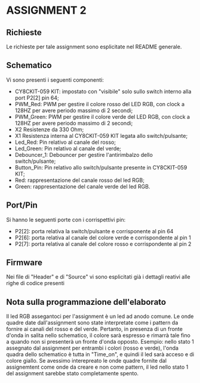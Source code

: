 # ASSIGNMENT 2 

## Richieste
Le richieste per tale assignment sono esplicitate nel README generale.


## Schematico
Vi sono presenti i seguenti componenti:
- CY8CKIT-059 KIT: impostato con "visibile" solo sullo switch interno alla port P2[2] pin 64;
- PWM_Red: PWM per gestire il colore rosso del LED RGB, con clock a 128HZ per avere periodo massimo di 2 secondi;
- PWM_Green: PWM per gestire il colore verde del LED RGB, con clock a 128HZ per avere periodo massimo di 2 secondi;
- X2 Resistenze da 330 Ohm;
- X1 Resistenza interna al CY8CKIT-059 KIT legata allo switch/pulsante;
- Led_Red: Pin relativo al canale del rosso;
- Led_Green: Pin relativo al canale del verde;
- Debouncer_1: Debouncer per gestire l'antirimbalzo dello switch/pulsante;
- Button_Pin: Pin relativo allo switch/pulsante presente in CY8CKIT-059 KIT;
- Red: rappresentazione del canale rosso del led RGB;
- Green: rappresentazione del canale verde del led RGB.


## Port/Pin
Si hanno le seguenti porte con i corrispettivi pin:
- P2[2]: porta relativa la switch/pulsante e corrisponente al pin 64
- P2[6]: porta relativa al canale del colore verde e corrispondente al pin 1
- P2[7]: porta relativa al canale del colore rosso e corrispondente al pin 2


## Firmware
Nei file di "Header" e di "Source" vi sono esplicitati già i dettagli reativi alle righe di codice presenti


## Nota sulla programmazione dell'elaborato
Il led RGB assegantoci per l'assignment è un led ad anodo comune. Le onde quadre date dall'assignment sono state interpretate
come i pattern da fornire ai canali del rosso e del verde. Pertanto, in presenza di un fronte d'onda in salita nello schematico,
il colore sarà espresso e rimarrà tale fino a quando non si presenterà un fronte d'onda opposto. 
Esempio: nello stato 1 assegnato dal assignment per entrambi i colori (rosso e verde), l'onda quadra dello schematico è tutta 
in "Time_on", e quindi il led sarà acceso e di colore giallo. Se avessimo interepreato le onde quadre fornite dal assignemtent
come onde da creare e non come pattern, il led nello stato 1 del assignment sarebbe stato completamente spento.